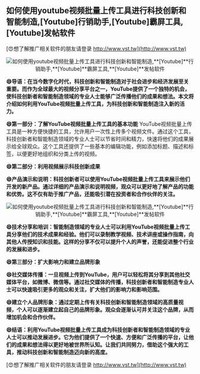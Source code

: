 ## **如何使用youtube视频批量上传工具进行科技创新和智能制造,**[Youtube]**行销助手,**[Youtube]**霸屏工具,**[Youtube]**发帖软件**

[😍想了解推广相关软件的朋友请登录 http://www.vst.tw](http://www.vst.tw)

 <center><img src="https://vst.tw/MP4/tuiguang/png/0.png" alt="如何使用youtube视频批量上传工具进行科技创新和智能制造,**[Youtube]**行销助手,**[Youtube]**霸屏工具,**[Youtube]**发帖软件"></center>

**😄导语：在当今数字化时代，科技创新和智能制造对于社会进步和经济发展至关重要。而作为全球最大的视频分享平台之一，YouTube提供了一个独特的机会，使科技创新者和智能制造领域的专业人士能够广泛传播他们的成果和想法。本文将介绍如何利用YouTube视频批量上传工具，为科技创新和智能制造注入新的活力。**

**😄第一部分：了解YouTube视频批量上传工具的基本功能**
YouTube视频批量上传工具是一种方便快捷的工具，允许用户一次性上传多个视频文件。通过这个工具，科技创新者和智能制造领域的专业人士可以节省时间和精力，快速将他们的成果展示给全球观众。这个工具还提供了一些基本的编辑功能，例如添加标题、描述和标签，以便更好地组织和分类上传的视频。

**😄第二部分：利用视频展示科技创新成果**

**😄产品演示和说明：科技创新者可以使用YouTube视频批量上传工具来展示他们开发的新产品。通过详细的产品演示和说明视频，观众可以更好地了解产品的功能和优势。这不仅有助于推广产品，还能吸引潜在投资者和合作伙伴的关注。**

 <center><img src="https://vst.tw/MP4/tuiguang/png/0.png" alt="如何使用youtube视频批量上传工具进行科技创新和智能制造,**[Youtube]**行销助手,**[Youtube]**霸屏工具,**[Youtube]**发帖软件"></center>

**😄技术分享和培训：智能制造领域的专业人士可以利用YouTube视频批量上传工具分享他们的技术成果和经验。他们可以录制教学视频、技术讲座或操作指南，向其他人传授知识和技能。这样的分享不仅可以提升个人的声誉，还能促进整个行业的发展和进步。**

**😄第三部分：扩大影响力和建立品牌形象**

**😄社交媒体传播：一旦视频上传到YouTube，用户可以轻松将其分享到其他社交媒体平台，如微博、微信等。通过社交媒体的传播，科技创新者和智能制造专业人士可以快速吸引更多的观众和关注，扩大他们的影响力和影响范围。**

**😄建立个人品牌形象：通过定期上传有关科技创新和智能制造领域的高质量视频，个人可以逐渐建立起自己的品牌形象。观众会逐渐认可并关注这个品牌，从而增加机会和合作伙伴。**

**😄结语：利用YouTube视频批量上传工具成为科技创新者和智能制造领域的专业人士可以推动发展进步。它为他们提供了一个快速、方便和广泛传播的平台，让他们的成果和想法得以更好地被世界所认知。让我们共同努力，借助这个强大的工具，推动科技创新和智能制造迈向新的高度。**

[😍想了解推广相关软件的朋友请登录 http://www.vst.tw](http://www.vst.tw)



